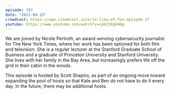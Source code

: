```yaml
---
episode: 392
date: "2021-04-23"
crowdcast: https://www.crowdcast.io/e/in-lieu-of-fun-episode-17
youtube: https://www.youtube.com/watch?v=cpUC5XgkH6g
---
```

We are joined by Nicole Perlroth, an award-winning cybersecurity journalist for The New York Times, where her work has been optioned for both film and television. She is a regular lecturer at the Stanford Graduate School of Business and a graduate of Princeton University and Stanford University. She lives with her family in the Bay Area, but increasingly prefers life off the grid in their cabin in the woods.

This episode is hosted by Scott Shapiro, as part of an ongoing move toward expanding the pool of hosts so that Kate and Ben do not have to do it every day. In the future, there may be additional hosts.
